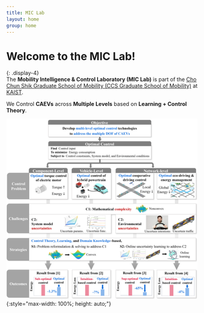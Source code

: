 ```yaml
---
title: MIC Lab
layout: home
group: home
---
```


# Welcome to the __MIC Lab__!
{: .display-4}
<br>
The <b>Mobility Intelligence & Control Laboratory (MIC Lab)</b> is part of the [Cho Chun Shik Graduate School of Mobility (CCS Graduate School of Mobility)](https://mo.kaist.ac.kr) at [KAIST](https://www.kaist.ac.kr/kr/).
<!-- {: .welcomefont} -->


We Control __CAEVs__ across __Multiple Levels__ based on __Learning + Control Theory__.
<!-- {: .welcomefont} -->

![MIC lab Program](static/img/research/Research_Program.jpg){:style="max-width: 100%; height: auto;"}
